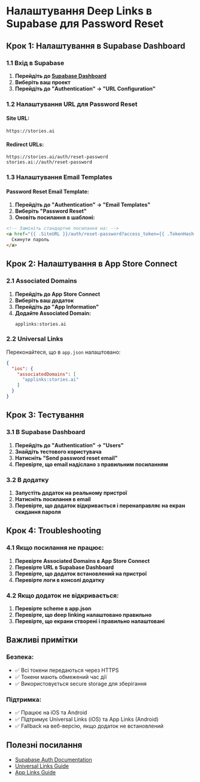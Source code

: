 # Налаштування Deep Links в Supabase для Password Reset

## Крок 1: Налаштування в Supabase Dashboard

### 1.1 Вхід в Supabase
1. **Перейдіть до [Supabase Dashboard](https://supabase.com/dashboard)**
2. **Виберіть ваш проект**
3. **Перейдіть до "Authentication" → "URL Configuration"**

### 1.2 Налаштування URL для Password Reset

#### Site URL:
```
https://stories.ai
```

#### Redirect URLs:
```
https://stories.ai/auth/reset-password
stories.ai://auth/reset-password
```

### 1.3 Налаштування Email Templates

#### Password Reset Email Template:
1. **Перейдіть до "Authentication" → "Email Templates"**
2. **Виберіть "Password Reset"**
3. **Оновіть посилання в шаблоні:**

```html
<!-- Замініть стандартне посилання на: -->
<a href="{{ .SiteURL }}/auth/reset-password?access_token={{ .TokenHash }}&refresh_token={{ .TokenHash }}&type=recovery">
  Скинути пароль
</a>
```

## Крок 2: Налаштування в App Store Connect

### 2.1 Associated Domains
1. **Перейдіть до App Store Connect**
2. **Виберіть ваш додаток**
3. **Перейдіть до "App Information"**
4. **Додайте Associated Domain:**
   ```
   applinks:stories.ai
   ```

### 2.2 Universal Links
Переконайтеся, що в `app.json` налаштовано:
```json
{
  "ios": {
    "associatedDomains": [
      "applinks:stories.ai"
    ]
  }
}
```

## Крок 3: Тестування

### 3.1 В Supabase Dashboard
1. **Перейдіть до "Authentication" → "Users"**
2. **Знайдіть тестового користувача**
3. **Натисніть "Send password reset email"**
4. **Перевірте, що email надіслано з правильним посиланням**

### 3.2 В додатку
1. **Запустіть додаток на реальному пристрої**
2. **Натисніть посилання в email**
3. **Перевірте, що додаток відкривається і перенаправляє на екран скидання пароля**

## Крок 4: Troubleshooting

### 4.1 Якщо посилання не працює:
1. **Перевірте Associated Domains в App Store Connect**
2. **Перевірте URL в Supabase Dashboard**
3. **Перевірте, що додаток встановлений на пристрої**
4. **Перевірте логи в консолі додатку**

### 4.2 Якщо додаток не відкривається:
1. **Перевірте scheme в app.json**
2. **Перевірте, що deep linking налаштовано правильно**
3. **Перевірте, що екрани створені і правильно налаштовані**

## Важливі примітки

### Безпека:
- ✅ Всі токени передаються через HTTPS
- ✅ Токени мають обмежений час дії
- ✅ Використовується secure storage для зберігання

### Підтримка:
- ✅ Працює на iOS та Android
- ✅ Підтримує Universal Links (iOS) та App Links (Android)
- ✅ Fallback на веб-версію, якщо додаток не встановлений

## Полезні посилання

- [Supabase Auth Documentation](https://supabase.com/docs/guides/auth)
- [Universal Links Guide](https://developer.apple.com/ios/universal-links/)
- [App Links Guide](https://developer.android.com/training/app-links) 